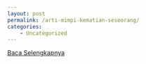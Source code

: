 ```yaml
---
layout: post
permalink: /arti-mimpi-kematian-seseorang/
categories:
    - Uncategorized
---
```


[Baca Selengkapnya](/07)